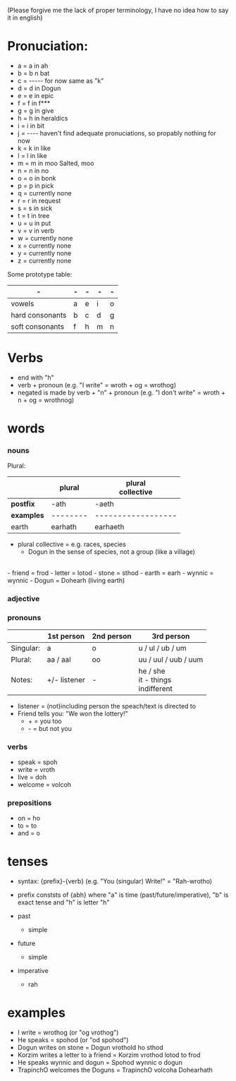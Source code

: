 (Please forgive me the lack of proper terminology, I have no idea how to say it in english)

# Pronuciation:
- a = a in ah
- b = b n bat
- c = ----- for now same as "k"
- d = d in Dogun
- e = e in epic
- f = f in f***
- g = g in give
- h = h in heraldics
- i = i in bit
- j = ---- haven't find adequate pronuciations, so propably nothing for now
- k = k in like
- l = l in like
- m = m in moo Salted, moo
- n = n in no
- o = o in bonk
- p = p in pick
- q = currently none
- r = r in request
- s = s in sick
- t = t in tree
- u = u in put
- v = v in verb
- w = currently none
- x = currently none
- y = currently none
- z = currently none

Some prototype table:

| - | - | - | - | - |
| ----- | ----- | ----- | ----- | ----- |
| vowels | a | e | i | o | u |
| hard consonants | b | c | d | g | k | l | p | t | v |
| soft consonants | f | h | m | n | r | s |


# Verbs
- end with "h"
- verb + pronoun (e.g. "I write" =  wroth + og = wrothog)
- negated is made by verb + "n" + pronoun (e.g. "I don't write" = wroth + n + og = wrothnog)

# words

### nouns
Plural:

|              |  plural    | plural<br>collective |
| -----------  | ---------- | -------------------- |
| **postfix**  | -ath       | -aeth                |
| **examples** | --------   | ------------------   |
| earth        | earhath    | earhaeth             |
- plural collective = e.g. races, species
  - Dogun in the sense of species, not a group (like a village) 
<br>
- friend = frod
- letter = lotod
- stone = sthod
- earth = earh
- wynnic = wynnic
- Dogun = Dohearh (living earth)

### adjective

### pronouns

|           | 1st person   | 2nd person | 3rd person       |
| --------- | ------------ | ---------- | ---------------- |
| Singular: | a            | o          | u / ul / ub / um |
|   Plural: | aa / aal     | oo         | uu / uul / uub / uum |
|    Notes: | +/- listener | -          | he / she<br>it - things<br>indifferent |
- listener = (not)including person the speach/text is directed to
- Friend tells you: "We won the lottery!"
  - \+ = you too
  - \- = but not you  


### verbs
- speak = spoh
- write = vroth
- live = doh
- welcome = volcoh

### prepositions
- on = ho
- to = to
- and = o

# tenses
- syntax: {prefix}-{verb} (e.g. "You (singular) Write!" = "Rah-wrotho)
- prefix conststs of {abh} where "a" is time (past/future/imperative), "b" is exact tense and "h" is letter "h"


- past
  - simple
- future
  - simple
- imperative
  - rah

# examples
- I write = wrothog (or "og vrothog")
- He speaks = spohod (or "od spohod")
- Dogun writes on stone = Dogun vrothold ho sthod
- Korzim writes a letter to a friend = Korzim vrothod lotod to frod
- He speaks wynnic and dogun = Spohod wynnic o dogun
- TrapinchO welcomes the Doguns = TrapinchO volcoha Dohearhath
